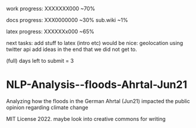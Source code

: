 work progress:
XXXXXXX000 ~70%

docs progress:
XXX0000000 ~30%
sub.wiki ~1%

latex progress:
XXXXXXx000 ~65%

next tasks: add stuff to latex (intro etc)
would be nice: geolocation using twitter api
add ideas in the end that we did not get to.

(full) days left to submit = 3
# NLP-Analysis--floods-Ahrtal-Jun21
Analyzing how the floods in the German Ahrtal (Jun21) impacted the public opinion regarding climate change

MIT License 2022.
maybe look into creative commons for writing


